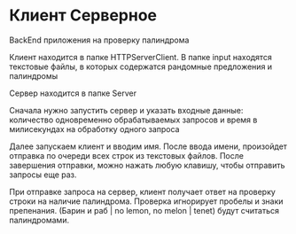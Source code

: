# Клиент Серверное 
BackEnd приложения на проверку палиндрома

Клиент находится в папке HTTPServerClient. В папке input находятся текстовые файлы, в которых содержатся рандомные предложения и палиндромы

Сервер находится в папке Server

Сначала нужно запустить сервер и указать входные данные: количество одновременно обрабатываемых запросов и время в милисекундах на обработку одного запроса

Далее запускаем клиент и вводим имя. После ввода имени, произойдет отправка по очереди всех строк из текстовых файлов. После завершения отправки, можно нажать любую клавишу, чтобы отправить запросы еще раз.

При отправке запроса на сервер, клиент получает ответ на проверку строки на наличие палиндрома. Проверка игнорирует пробелы и знаки препенания. (Барин и раб | no lemon, no melon | tenet) будут считаться палиндромами.
